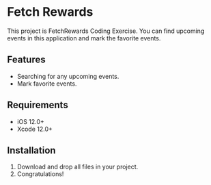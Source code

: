 # Fetch Rewards

This project is FetchRewards Coding Exercise. You can find upcoming events in this application and mark the favorite events.

## Features
* Searching for any upcoming events.
* Mark favorite events.

## Requirements
* iOS 12.0+
* Xcode 12.0+

## Installation
1. Download and drop all files in your project.
2. Congratulations!
